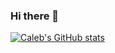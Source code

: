 ### Hi there 👋
<!-- 
![Caleb's's github stats](https://github-readme-stats.vercel.app/api?username=calebruhm)
 -->
 [![Caleb's GitHub stats](https://github-readme-stats.vercel.app/api?username=calebruhm)](https://github.com/calebruhm/github-readme-stats)

<!--
**CalebRuhm/CalebRuhm** is a ✨ _special_ ✨ repository because its `README.md` (this file) appears on your GitHub profile.

Here are some ideas to get you started:

- 🔭 I’m currently working on ...
- 🌱 I’m currently learning ...
- 👯 I’m looking to collaborate on ...
- 🤔 I’m looking for help with ...
- 💬 Ask me about ...
- 📫 How to reach me: ...
- 😄 Pronouns: ...
- ⚡ Fun fact: ...
-->
